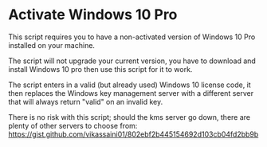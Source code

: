# Activate Windows 10 Pro

This script requires you to have a non-activated version of Windows 10 Pro installed on your machine. 

The script will not upgrade your current version, you have to download and install Windows 10 pro then use this script for it to work.

The script enters in a valid (but already used) Windows 10 license code, it then replaces the Windows key management server with a different server that will always return "valid" on an invalid key. 

There is no risk with this script; should the kms server go down, there are plenty of other servers to choose from: https://gist.github.com/vikassaini01/802ebf2b445154692d103cb04fd2bb9b
